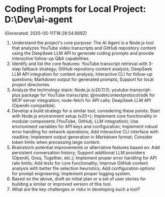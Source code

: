 # Coding Prompts for Local Project: D:\Dev\ai-agent
(Generated: 2025-05-11T18:28:54.669Z)

1. Understand the project's core purpose: The AI Agent is a Node.js tool that analyzes YouTube video transcripts and GitHub repository content using the DeepSeek LLM API to generate coding prompts and provide interactive follow-up Q&A capabilities.
2. Identify and list the core features: YouTube transcript retrieval with 3-step fallback strategy; GitHub repository content analysis; DeepSeek LLM API integration for content analysis; Interactive CLI for follow-up questions; Markdown output for generated prompts; Support for local project directories.
3. Analyze the technology stack: Node.js (v20.11.1); youtube-transcript-plus package for YouTube transcripts; @modelcontextprotocol/sdk for MCP server integration; node-fetch for API calls; DeepSeek LLM API (OpenAI-compatible).
4. Develop a build strategy for a similar tool, considering these points: Start with Node.js environment setup (v20+); Implement core functionality in modular components (YouTube, GitHub, LLM integration); Use environment variables for API keys and configuration; Implement robust error handling for network operations; Add interactive CLI interface with readline; Implement output generation in Markdown format; Consider token limits when processing large content.
5. Brainstorm potential improvements or alternative features based on: Add persistent conversation history; Support additional LLM providers (OpenAI, Groq, Together, etc.); Implement proper error handling for API rate limits; Add tests for core functionality; Improve GitHub content analysis with better file selection heuristics; Add configuration options for prompt engineering; Implement proper logging system.
6. Based on the above, draft an initial plan or a set of user stories for building a similar or improved version of this tool.
7. What are the key challenges or risks in developing such a tool?